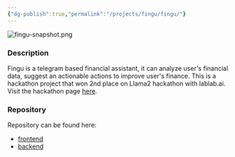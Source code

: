 ```yaml
---
{"dg-publish":true,"permalink":"/projects/fingu/fingu/"}
---
```


![fingu-snapshot.png](/img/user/projects/fingu/fingu-snapshot.png)
### Description

Fingu is a telegram based financial assistant, it can analyze user's financial data, suggest an actionable actions to improve user's finance. This is a hackathon project that won 2nd place on Llama2 hackathon with lablab.ai. Visit the hackathon page [here](https://lablab.ai/event/llama-2-hackathon-with-clarifai/team-fingu/fingu-your-own-personal-finance-assistant).

### Repository

Repository can be found here:
- [frontend](https://github.com/vikyw89/fingu-frontend)
- [backend](https://github.com/vikyw89/fingu-backend)

